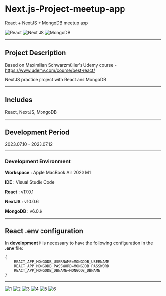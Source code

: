 # Next.js-Project-meetup-app

React + NextJS + MongoDB meetup app

![React](https://img.shields.io/badge/react-%2320232a.svg?style=for-the-badge&logo=react&logoColor=%2361DAFB&style=flat)
![Next JS](https://img.shields.io/badge/Next-black?style=for-the-badge&logo=next.js&logoColor=white&style=flat)
![MongoDB](https://img.shields.io/badge/MongoDB-%234ea94b.svg?style=for-the-badge&logo=mongodb&logoColor=white&style=flat)

---

## Project Description

Based on Maximilian Schwarzmüller's Udemy course - https://www.udemy.com/course/best-react/

NextJS practice project with React and MongoDB

---

## Includes

React, NextJS, MongoDB

---

## Development Period

2023.07.10 - 2023.07.12

---

### Development Environment

**Workspace** : Apple MacBook Air 2020 M1

**IDE** : Visual Studio Code

**React** : v17.0.1

**NextJS** : v10.0.6

**MongoDB** : v6.0.6

---

## React .env configuration

In **development** it is necessary to have the following configuration in the **.env** file:

```env
{
    REACT_APP_MONGODB_USERNAME=MONGODB_USERNAME
    REACT_APP_MONGODB_PASSWORD=MONGODB_PASSWORD
    REACT_APP_MONGODB_DBNAME=MONGODB_DBNAME
}
```

---

![1](https://user-images.githubusercontent.com/57587904/252744629-a42cae28-0c2c-479d-add3-621677288337.png)
![2](https://user-images.githubusercontent.com/57587904/252744647-2b21f954-0b69-4325-af3d-f2429ab69e9d.png)
![3](https://user-images.githubusercontent.com/57587904/252744669-3d9443a1-a126-4551-b8a3-a70ca9ee5873.png)
![4](https://user-images.githubusercontent.com/57587904/252744675-0e1337f1-d3d4-4a27-8f95-842a8bdf64bd.png)
![5](https://user-images.githubusercontent.com/57587904/252744683-458893e6-c107-48f1-9359-f66eb72636d7.png)
![6](https://user-images.githubusercontent.com/57587904/252745614-d09f81ae-dbc7-433e-94df-32ff93ec731c.png)
